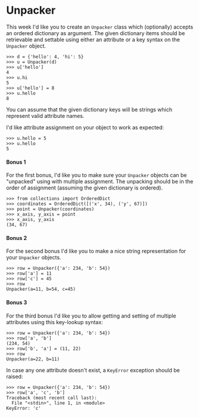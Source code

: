 # Unpacker 

This week I'd like you to create an `Unpacker` class which (optionally) accepts an ordered dictionary as argument. The given dictionary items should be retrievable and settable using either an attribute or a key syntax on the `Unpacker` object.

    >>> d = {'hello': 4, 'hi': 5}
    >>> u = Unpacker(d)
    >>> u['hello']
    4
    >>> u.hi
    5
    >>> u['hello'] = 8
    >>> u.hello
    8

You can assume that the given dictionary keys will be strings which represent valid attribute names.

I'd like attribute assignment on your object to work as expected:

    >>> u.hello = 5
    >>> u.hello
    5

#### Bonus 1

For the first bonus, I'd like you to make sure your `Unpacker` objects can be "unpacked" using with multiple assignment. The unpacking should be in the order of assignment (assuming the given dictionary is ordered).

    >>> from collections import OrderedDict
    >>> coordinates = OrderedDict([('x', 34), ('y', 67)])
    >>> point = Unpacker(coordinates)
    >>> x_axis, y_axis = point
    >>> x_axis, y_axis
    (34, 67)

#### Bonus 2

For the second bonus I'd like you to make a nice string representation for your `Unpacker` objects.

    >>> row = Unpacker({'a': 234, 'b': 54})
    >>> row['a'] = 11
    >>> row['c'] = 45
    >>> row
    Unpacker(a=11, b=54, c=45)

#### Bonus 3

For the third bonus I'd like you to allow getting and setting of multiple attributes using this key-lookup syntax:

    >>> row = Unpacker({'a': 234, 'b': 54})
    >>> row['a', 'b']
    (234, 54)
    >>> row['b', 'a'] = (11, 22)
    >>> row
    Unpacker(a=22, b=11)

In case any one attribute doesn't exist, a `KeyError` exception should be raised:

    >>> row = Unpacker({'a': 234, 'b': 54})
    >>> row['a', 'c', 'b']
    Traceback (most recent call last):
      File "<stdin>", line 1, in <module>
    KeyError: 'c'

